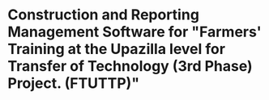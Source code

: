# Construction and Reporting Management Software for "Farmers' Training at the Upazilla level for Transfer of Technology (3rd Phase) Project. (FTUTTP)"
